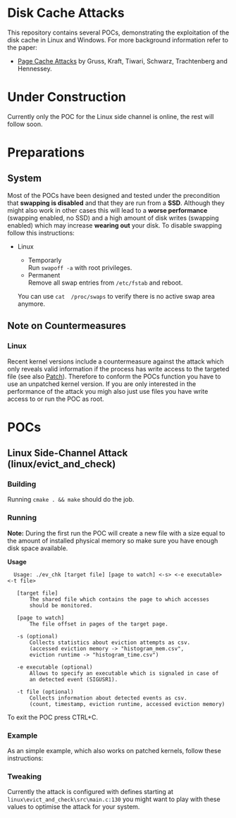 # Disk Cache Attacks
This repository contains several POCs, demonstrating the exploitation of the disk cache in Linux and Windows. For more background information refer to the paper:
  * [Page Cache Attacks](https://gruss.cc/files/pagecacheattacks.pdf) by Gruss, Kraft, Tiwari, Schwarz, Trachtenberg and Hennessey.

# Under Construction
Currently only the POC for the Linux side channel is online, the rest will follow soon.

# Preparations
## System
Most of the POCs have been designed and tested under the precondition that **swapping is disabled** and that they are run from a **SSD**. Although they might also work in other cases this will lead to a **worse performance** (swapping enabled, no SSD) and a high amount of disk writes (swapping enabled) which may increase **wearing out** your disk. To disable swapping follow this instructions:
  * Linux  
    * Temporarly  
      Run `swapoff -a` with root privileges. 
    * Permanent  
      Remove all swap entries from `/etc/fstab` and reboot.  
      
    You can use `cat  /proc/swaps` to verify there is no active swap area anymore.
 
## Note on Countermeasures
### Linux
Recent kernel versions include a countermeasure against the attack which only reveals valid information if the process has write access to the targeted file (see also [Patch](https://git.kernel.org/pub/scm/linux/kernel/git/torvalds/linux.git/commit/?id=134fca9063ad4851de767d1768180e5dede9a881)). Therefore to conform the POCs function you have to use an unpatched kernel version. If you are only interested in the performance of the attack you migh also just use files you have write access to or run the POC as root.
 
# POCs
## Linux Side-Channel Attack (linux/evict_and_check)
### Building
Running `cmake . && make` should do the job.
### Running
**Note:** During the first run the POC will create a new file with a size equal to the amount of installed physical memory so make sure you have enough disk space available.  

**Usage**  
```
  Usage: ./ev_chk [target file] [page to watch] <-s> <-e executable> <-t file>
  
   [target file]
       The shared file which contains the page to which accesses
       should be monitored.
  
   [page to watch] 
       The file offset in pages of the target page.
  
   -s (optional)
       Collects statistics about eviction attempts as csv. 
       (accessed eviction memory -> "histogram_mem.csv", 
       eviction runtime -> "histogram_time.csv") 
 
   -e executable (optional) 
       Allows to specify an executable which is signaled in case of 
       an detected event (SIGUSR1).
  
   -t file (optional)
       Collects information about detected events as csv.
       (count, timestamp, eviction runtime, accessed eviction memory)
```  
To exit the POC press CTRL+C.
### Example
As an simple example, which also works on patched kernels, follow these instructions:


### Tweaking
Currently the attack is configured with defines starting at `linux\evict_and_check\src\main.c:130` you might want to play with these values to optimise the attack for your system.
